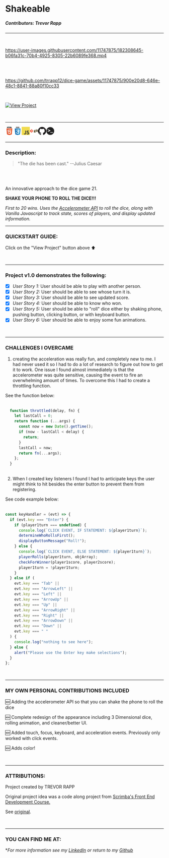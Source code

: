 # Shakeable


##### Contributors: Trevor Rapp

---
<br>

https://user-images.githubusercontent.com/11747875/182308645-b06fa31c-70b4-4925-8305-22b6089fe368.mp4

<br>

<br>

https://github.com/trrapp12/dice-game/assets/11747875/900e20d8-646e-48c1-8841-88a80f10cc33

<br>

[![View Project](https://user-images.githubusercontent.com/11747875/141705232-471a0b9c-ca45-4540-a1b6-740c5e1becbe.png)](https://trrapp12.github.io/dice-game/)

<br>

---

<img align="left" alt="HTML5" width="26px" src="https://raw.githubusercontent.com/github/explore/80688e429a7d4ef2fca1e82350fe8e3517d3494d/topics/html/html.png" />
<img align="left" alt="CSS3" width="26px" src="https://raw.githubusercontent.com/github/explore/80688e429a7d4ef2fca1e82350fe8e3517d3494d/topics/css/css.png" />
<img align="left" alt="JavaScript" width="26px" src="https://raw.githubusercontent.com/github/explore/80688e429a7d4ef2fca1e82350fe8e3517d3494d/topics/javascript/javascript.png" />
<img align="left" alt="Git" width="26px" src="https://raw.githubusercontent.com/github/explore/80688e429a7d4ef2fca1e82350fe8e3517d3494d/topics/git/git.png" />
<img align="left" alt="GitHub" width="26px" src="https://raw.githubusercontent.com/github/explore/78df643247d429f6cc873026c0622819ad797942/topics/github/github.png" />
<img align="left" alt="Terminal" width="26px" src="https://raw.githubusercontent.com/github/explore/80688e429a7d4ef2fca1e82350fe8e3517d3494d/topics/terminal/terminal.png" />

<br>
<br>

---

### Description:

> "The die has been cast."  --Julius Caesar

<br>
<br>

An innovative approach to the dice game 21.  

**SHAKE YOUR PHONE TO ROLL THE DICE!!!**

*First to 20 wins.  Uses the <a href="https://developer.mozilla.org/en-US/docs/Web/API/Accelerometer">Accelerometer API</a> to roll the dice, along with Vanilla Javascript to track state, scores of players, and display updated information.*

---

### QUICKSTART GUIDE: 

Click on the "View Project" button above ⬆️

<br/>

---

### Project v1.0 demonstrates the following:

- [X] <em>User Story 1: </em> User should be able to play with another person.
- [X] <em>User Story 2: </em> User should be able to see whose turn it is.
- [X] <em>User Story 3: </em> User should be able to see updated score.
- [X] <em>User Story 4: </em> User should be able to know who won.
- [X] <em>User Story 5: </em> User should be able to "roll" dice either by shaking phone, pushing button, clicking button, or with keyboard button.
- [X] <em>User Story 6: </em> User should be able to enjoy some fun animations.

<br/>

---

###  CHALLENGES I OVERCAME

1) creating the acceleration was really fun, and completely new to me.  I had never used it so I had to do a lot of research to figure out how to get it to work.  One issue I found almost immediately is that the accelerometer was quite sensitive, causing the event to fire an overwhelming amount of times.  To overcome this I had to create a throttling function.  

See the function below: 

```javascript

  function throttled(delay, fn) {
    let lastCall = 0;
    return function (...args) {
      const now = new Date().getTime();
      if (now - lastCall < delay) {
        return;
      }
      lastCall = now;
      return fn(...args);
    };
  }
  
  ```
  
  2) When I created key listeners I found I had to anticipate keys the user might think to hit besides the enter button to prevent them from registering.
  
  See code example below: 
  
  ```javascript
  
  const keyHandler = (evt) => {
    if (evt.key === "Enter") {
      if (player1turn === undefined) {
        console.log(`CLICK EVENT, IF STATEMENT: ${player1turn}`);
        determineWhoRollsFirst();
        displayButtonMessage("Roll!");
      } else {
        console.log(`CLICK EVENT, ELSE STATEMENT: ${player1turn}`);
        playerRolls(player1turn, objArray);
        checkForWinner(player1score, player2score);
        player1turn = !player1turn;
      }
    } else if (
      evt.key === "Tab" ||
      evt.key === "ArrowLeft" ||
      evt.key === "Left" ||
      evt.key === "ArrowUp" ||
      evt.key === "Up" ||
      evt.key === "ArrowRight" ||
      evt.key === "Right" ||
      evt.key === "ArrowDown" ||
      evt.key === "Down" ||
      evt.key === " "
    ) {
      console.log("nothing to see here");
    } else {
      alert("Please use the Enter key make selections");
    }
  };
  
  ```

<br/>


---

### MY OWN PERSONAL CONTRIBUTIONS INCLUDED

🆕 Adding the accelerometer API so that you can shake the phone to roll the dice

🆕 Complete redesign of the appearance including 3 Dimensional dice, rolling animation, and cleaner/better UI.

🆕 Added touch, focus, keyboard, and acceleration events.  Previously only worked with click events.

🆕 Adds color! 

<br/>


---

### ATTRIBUTIONS: 


Project created by TREVOR RAPP

Original project idea was a code along project from <a href="https://scrimba.com/learn/frontend"> Scrimba's Front End Development Course.</a>

See <a href="https://scrimba.com/playlist/p6wpZHv">original</a>. 


<br/>

---

### YOU CAN FIND ME AT:


\**For more information see my [LinkedIn](https://www.linkedin.com/in/trevor-rapp-042a1037) or return to my [Github](https://github.com/trrapp12)*

